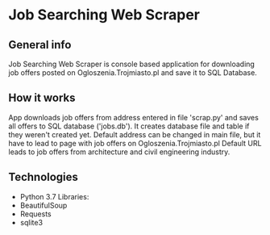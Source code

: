 # Job Searching Web Scraper

## General info
Job Searching Web Scraper is console based application for downloading job offers posted on Ogloszenia.Trojmiasto.pl and save it to SQL Database.

## How it works
App downloads job offers from address entered in file 'scrap.py' and saves all offers to SQL database ('jobs.db'). 
It creates database file and table if they weren't created yet.
Default address can be changed in main file, but it have to lead to page with job offers on Ogloszenia.Trojmiasto.pl 
Default URL leads to job offers from architecture and civil engineering industry.

## Technologies
* Python 3.7
Libraries:
* BeautifulSoup
* Requests
* sqlite3